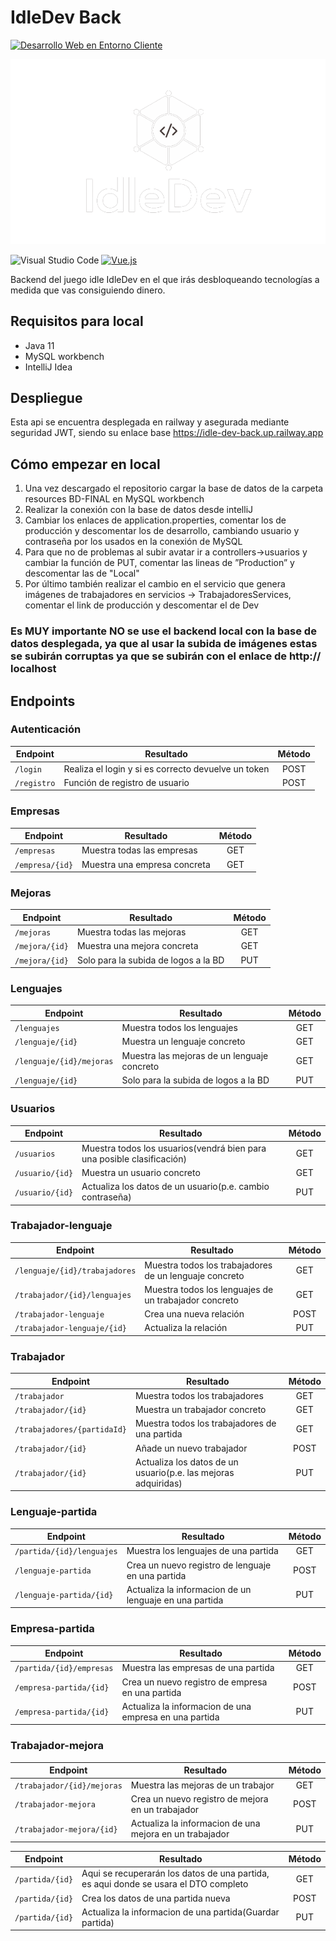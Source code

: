 # IdleDev Back

[![Desarrollo Web en Entorno Cliente](https://img.shields.io/badge/PROYECTO-blue?style=for-the-badge)](https://iesrafaelalberti.es/c-f-g-s-desarrollo-de-aplicaciones-web/)

![Logo](idledev-logo.png)

![Visual Studio Code](https://img.shields.io/badge/Visual%20Studio%20Code-0078d7.svg?style=for-the-badge&logo=visual-studio-code&logoColor=white)
[![Vue.js](https://img.shields.io/badge/vuejs-%2335495e.svg?style=for-the-badge&logo=vuedotjs&logoColor=%234FC08D)](https://vuejs.org/)

Backend del juego idle IdleDev en el que irás desbloqueando tecnologías a medida que vas consiguiendo dinero.

## Requisitos para local

* Java 11
* MySQL workbench
* IntelliJ Idea

## Despliegue

Esta api se encuentra desplegada en railway y asegurada mediante seguridad JWT, siendo su enlace base https://idle-dev-back.up.railway.app

## Cómo empezar en local

1. Una vez descargado el repositorio cargar la base de datos de la carpeta resources BD-FINAL en MySQL workbench
2. Realizar la conexión con la base de datos desde intelliJ
3. Cambiar los enlaces de application.properties, comentar los de producción y descomentar los de desarrollo, cambiando usuario y contraseña por los usados en la conexión de MySQL
4. Para que no de problemas al subir avatar ir a controllers->usuarios y cambiar la función de PUT, comentar las lineas de  ”Production” y descomentar las de "Local"
5. Por último también realizar el cambio en el servicio que genera imágenes de trabajadores en servicios -> TrabajadoresServices, comentar el link de producción y descomentar el de Dev
### Es MUY importante NO se use el backend local con la base de datos desplegada, ya que al usar la subida de imágenes estas se subirán corruptas ya que se subirán con el enlace de http:// localhost




## Endpoints

### Autenticación

| Endpoint                                  | Resultado                                                               | Método   |
|------------------------------------------ |-------------------------------------------------------------------------|:--------:|
|`/login`                                   | Realiza el login y si es correcto devuelve un token                     | POST     |
|`/registro`                                | Función de registro de usuario                                          | POST     |

### Empresas

| Endpoint                                  | Resultado                                                               | Método   |
|------------------------------------------ |-------------------------------------------------------------------------|:--------:|
|`/empresas`                                | Muestra todas las empresas                                              | GET      |
|`/empresa/{id}`                            | Muestra una empresa concreta                                            | GET      |

### Mejoras

| Endpoint                                  | Resultado                                                               | Método   |
|------------------------------------------ |-------------------------------------------------------------------------|:--------:|
|`/mejoras`                                 | Muestra todas las mejoras                                               | GET      |
|`/mejora/{id}`                             | Muestra una mejora concreta                                             | GET      |
|`/mejora/{id}`                             | Solo para la subida de logos a la BD                                    | PUT      |
 
### Lenguajes

| Endpoint                                  | Resultado                                                               | Método   |
|------------------------------------------ |-------------------------------------------------------------------------|:--------:|
|`/lenguajes`                               | Muestra todos los lenguajes                                             | GET      |
|`/lenguaje/{id}`                           | Muestra un lenguaje concreto                                            | GET      |
|`/lenguaje/{id}/mejoras`                   | Muestra las mejoras de un lenguaje concreto                             | GET      |
|`/lenguaje/{id}`                           | Solo para la subida de logos a la BD                                    | PUT      |

### Usuarios

| Endpoint                                  | Resultado                                                               | Método   |
|------------------------------------------ |-------------------------------------------------------------------------|:--------:|
|`/usuarios`                                | Muestra todos los usuarios(vendrá bien para una posible clasificación)  | GET      |
|`/usuario/{id}`                            | Muestra un usuario concreto                                             | GET      |
|`/usuario/{id}`                            | Actualiza los datos de un usuario(p.e. cambio contraseña)               | PUT      |

### Trabajador-lenguaje

| Endpoint                                  | Resultado                                                               | Método   |
|------------------------------------------ |-------------------------------------------------------------------------|:--------:|
|`/lenguaje/{id}/trabajadores`              | Muestra todos los trabajadores de un lenguaje concreto                  | GET      |
|`/trabajador/{id}/lenguajes`               | Muestra todos los lenguajes de un trabajador concreto                   | GET      |
|`/trabajador-lenguaje`                     | Crea una nueva relación                                                 | POST     |
|`/trabajador-lenguaje/{id}`                | Actualiza la relación                                                   | PUT      |

### Trabajador

| Endpoint                                  | Resultado                                                               | Método   |
|------------------------------------------ |-------------------------------------------------------------------------|:--------:|
|`/trabajador`                              | Muestra todos los trabajadores                                          | GET      |
|`/trabajador/{id}`                         | Muestra un trabajador concreto                                          | GET      |
|`/trabajadores/{partidaId}`                | Muestra todos los trabajadores de una partida                           | GET      |
|`/trabajador/{id}`                         | Añade un nuevo trabajador                                               | POST     |
|`/trabajador/{id}`                         | Actualiza los datos de un usuario(p.e. las mejoras adquiridas)          | PUT      |

### Lenguaje-partida 

| Endpoint                                  | Resultado                                                               | Método   |
|------------------------------------------ |-------------------------------------------------------------------------|:--------:|
|`/partida/{id}/lenguajes`                  | Muestra los lenguajes de una partida                                    | GET      |
|`/lenguaje-partida`                        | Crea un nuevo registro de lenguaje en una partida                       | POST     |
|`/lenguaje-partida/{id}`                   | Actualiza la informacion de un lenguaje en una partida                  | PUT      |

### Empresa-partida

| Endpoint                                  | Resultado                                                               | Método   |
|------------------------------------------ |-------------------------------------------------------------------------|:--------:|
|`/partida/{id}/empresas`                   | Muestra las empresas de una partida                                     | GET      |
|`/empresa-partida/{id}`                    | Crea un nuevo registro de empresa en una partida                        | POST     |
|`/empresa-partida/{id}`                    | Actualiza la informacion de una empresa en una partida                  | PUT      |

### Trabajador-mejora

| Endpoint                                  | Resultado                                                                | Método   |
|------------------------------------------ |--------------------------------------------------------------------------|:--------:|
|`/trabajador/{id}/mejoras`                 | Muestra las mejoras de un trabajor                                       | GET      |
|`/trabajador-mejora`                       | Crea un nuevo registro de mejora en un trabajador                        | POST     |
|`/trabajador-mejora/{id}`                  | Actualiza la informacion de una mejora en un trabajador                  | PUT      |




| Endpoint                                  | Resultado                                                                             | Método   |
|------------------------------------------ |---------------------------------------------------------------------------------------|:--------:|
|`/partida/{id}`                            | Aqui se recuperarán los datos de una partida, es aqui donde se usara el DTO completo  | GET      |
|`/partida/{id}`                            | Crea  los datos de una partida nueva                                                  | POST     |
|`/partida/{id}`                            | Actualiza la informacion de una partida(Guardar partida)                              | PUT      |





